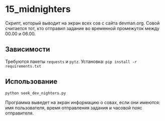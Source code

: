 # 15_midnighters
Скрипт, который выводит на экран всех сов с сайта devman.org. Совой считается тот, кто отправил задание во временной промежуток между 00.00 и 06.00.

## Зависимости
Требуются пакеты `requests` и `pytz`. Установка:
```pip install -r requirements.txt```

## Использование
```python seek_dev_nighters.py```

Программа выведет на экран информацию о совах, если они имеются: имя пользователя, время отправления задания и часовой пояс отправителя. 
